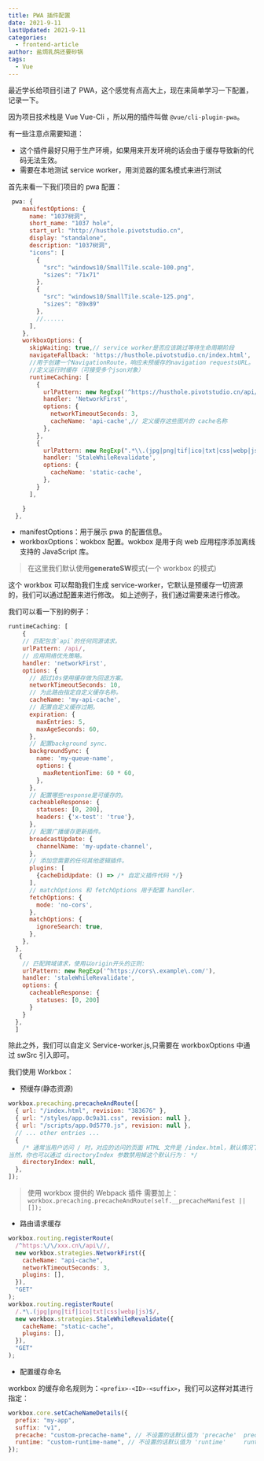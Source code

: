 ```yaml
---
title: PWA 插件配置
date: 2021-9-11
lastUpdated: 2021-9-11
categories:
  - frontend-article
author: 盐焗乳鸽还要砂锅
tags:
  - Vue
---
```


最近学长给项目引进了 PWA，这个感觉有点高大上，现在来简单学习一下配置，记录一下。

因为项目技术栈是 Vue Vue-Cli ，所以用的插件叫做 `@vue/cli-plugin-pwa`。

有一些注意点需要知道：

- 这个插件最好只用于生产环境，如果用来开发环境的话会由于缓存导致新的代码无法生效。
- 需要在本地测试 service worker，用浏览器的匿名模式来进行测试

首先来看一下我们项目的 pwa 配置：

```js
 pwa: {
    manifestOptions: {
      name: "1037树洞",
      short_name: "1037 hole",
      start_url: "http://husthole.pivotstudio.cn",
      display: "standalone",
      description: "1037树洞",
      "icons": [
        {
          "src": "windows10/SmallTile.scale-100.png",
          "sizes": "71x71"
        },
        {
          "src": "windows10/SmallTile.scale-125.png",
          "sizes": "89x89"
        },
        //......
      ],
    },
    workboxOptions: {
      skipWaiting: true,// service worker是否应该跳过等待生命周期阶段
      navigateFallback: 'https://husthole.pivotstudio.cn/index.html',
      //用于创建一个NavigationRoute，响应未预缓存的navigation requestsURL。
      //定义运行时缓存（可接受多个json对象）
      runtimeCaching: [
        {
          urlPattern: new RegExp('^https://husthole.pivotstudio.cn/api/'),
          handler: 'NetworkFirst',
          options: {
            networkTimeoutSeconds: 3,
            cacheName: 'api-cache',// 定义缓存这些图片的 cache名称
          },
        },
        {
          urlPattern: new RegExp(".*\\.(jpg|png|tif|ico|txt|css|webp|js)$"),
          handler: 'StaleWhileRevalidate',
          options: {
            cacheName: 'static-cache',
          },
        }
      ],

    }
  },
```

- manifestOptions：用于展示 pwa 的配置信息。
- workboxOptions：wokbox 配置。wokbox 是用于向 web 应用程序添加离线支持的 JavaScript 库。

> 在这里我们默认使用**generateSW**模式(一个 workbox 的模式)

这个 workbox 可以帮助我们生成 service-worker，它默认是预缓存一切资源的，我们可以通过配置来进行修改。
如上述例子，我们通过需要来进行修改。

我们可以看一下别的例子：

```js
runtimeCaching: [
    {
    // 匹配包含`api`的任何同源请求。
    urlPattern: /api/,
    // 应用网络优先策略。
    handler: 'networkFirst',
    options: {
      // 超过10s使用缓存做为回退方案。
      networkTimeoutSeconds: 10,
      // 为此路由指定自定义缓存名称。
      cacheName: 'my-api-cache',
      // 配置自定义缓存过期。
      expiration: {
        maxEntries: 5,
        maxAgeSeconds: 60,
      },
      // 配置background sync.
      backgroundSync: {
        name: 'my-queue-name',
        options: {
          maxRetentionTime: 60 * 60,
        },
      },
      // 配置哪些response是可缓存的。
      cacheableResponse: {
        statuses: [0, 200],
        headers: {'x-test': 'true'},
      },
      // 配置广播缓存更新插件。
      broadcastUpdate: {
        channelName: 'my-update-channel',
      },
      // 添加您需要的任何其他逻辑插件。
      plugins: [
        {cacheDidUpdate: () => /* 自定义插件代码 */}
      ],
      // matchOptions 和 fetchOptions 用于配置 handler.
      fetchOptions: {
        mode: 'no-cors',
      },
      matchOptions: {
        ignoreSearch: true,
      },
    },
  },
   {
    // 匹配跨域请求，使用以origin开头的正则:
    urlPattern: new RegExp('^https://cors\.example\.com/'),
    handler: 'staleWhileRevalidate',
    options: {
      cacheableResponse: {
        statuses: [0, 200]
      }
    }
  },
  ]
```

除此之外，我们可以自定义 Service-worker.js,只需要在 workboxOptions 中通过 swSrc 引入即可。

我们使用 Workbox：

- 预缓存(静态资源)

```js
workbox.precaching.precacheAndRoute([
  { url: "/index.html", revision: "383676" },
  { url: "/styles/app.0c9a31.css", revision: null },
  { url: "/scripts/app.0d5770.js", revision: null },
  // ... other entries ...
  {
    /* 通常当用户访问 / 时，对应的访问的页面 HTML 文件是 /index.html，默认情况下，precache 路由机制会在任何 URL 的结尾的 / 后加上 index.html，这就以为着你预缓存的任何 index.html 都可以通过 /index.html 或者 / 访问到。
当然，你也可以通过 directoryIndex 参数禁用掉这个默认行为： */
    directoryIndex: null,
  },
]);
```

> 使用 workbox 提供的 Webpack 插件 需要加上：`workbox.precaching.precacheAndRoute(self.__precacheManifest || []);`

- 路由请求缓存

```js
workbox.routing.registerRoute(
  /^https:\/\/xxx.cn\/api\//,
  new workbox.strategies.NetworkFirst({
    cacheName: "api-cache",
    networkTimeoutSeconds: 3,
    plugins: [],
  }),
  "GET"
);
workbox.routing.registerRoute(
  /.*\.(jpg|png|tif|ico|txt|css|webp|js)$/,
  new workbox.strategies.StaleWhileRevalidate({
    cacheName: "static-cache",
    plugins: [],
  }),
  "GET"
);
```

- 配置缓存命名

workbox 的缓存命名规则为：`<prefix>-<ID>-<suffix>`，我们可以这样对其进行指定：

```js
workbox.core.setCacheNameDetails({
  prefix: "my-app",
  suffix: "v1",
  precache: "custom-precache-name", // 不设置的话默认值为 'precache'  precache类型
  runtime: "custom-runtime-name", // 不设置的话默认值为 'runtime'     runtime类型
});
```
